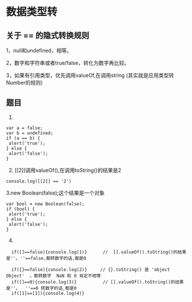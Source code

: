 # 数据类型转

## 关于 == 的隐式转换规则
 
 1，null和undefined，相等。
 
 2，数字和字符串或者true/false，转化为数字再比较。
 
 3，如果有引用类型，优先调用valueOf,在调用string (其实就是应用类型转Number的规则)
 
 
 
 ## 题目
 1.
```
var a = false;
var b = undefined;
if (a == b) {
 alert('true');
} else {
 alert('false');
}

``` 
 2. [[2]]调用valueOf(),在调用toString()的结果是2
 
 ```
 console.log([[2]] == '2')
 
 ```
 3.new Boolean(false);这个结果是一个对象
 ```
 var bool = new Boolean(false);
 if (bool) {
  alert('true');
 } else {
  alert('false');
 }
 
 ```
 
 4.
 
 ```
   if([]==false){console.log(1)}      //  [].valueOf().toString()的结果是''。''==false,都转数字的话,都是0
   
   if({}==false){console.log(2)}     // {}.toString() 是 'object Object'  。都转数字  NaN 和 0 肯定不相等
   if([]==0){console.log(3)}          // [].valueOf().toString()的结果是''。  ''==0 转数字的话,都是0
   if([1]==[1]){console.log(4)}
 
 ```
 
 
 